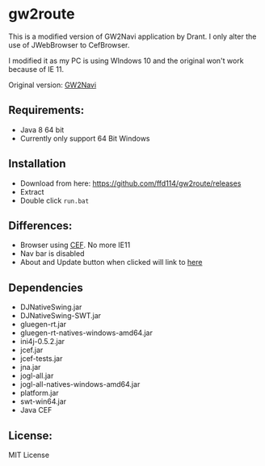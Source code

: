 # gw2route

This is a modified version of GW2Navi application by Drant. I only alter the use of
JWebBrowser to CefBrowser.

I modified it as my PC is using WIndows 10 and the original won't work
because of IE 11.

Original version: [GW2Navi](http://forum.renaka.com/topic/5546166/1/)

## Requirements:
* Java 8 64 bit
* Currently only support 64 Bit Windows

## Installation
* Download from here: https://github.com/ffd114/gw2route/releases
* Extract
* Double click `run.bat`

## Differences:
* Browser using [CEF](https://bitbucket.org/chromiumembedded/cef). No more IE11
* Nav bar is disabled
* About and Update button when clicked will link to [here](https://github.com/ffd114/gw2route)

## Dependencies
* DJNativeSwing.jar
* DJNativeSwing-SWT.jar
* gluegen-rt.jar
* gluegen-rt-natives-windows-amd64.jar
* ini4j-0.5.2.jar
* jcef.jar
* jcef-tests.jar
* jna.jar
* jogl-all.jar
* jogl-all-natives-windows-amd64.jar
* platform.jar
* swt-win64.jar
* Java CEF

## License:

MIT License
